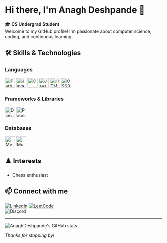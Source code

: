 # Hi there, I'm Anagh Deshpande 👋

🎓 **CS Undergrad Student**  
Welcome to my GitHub profile! I'm passionate about computer science, coding, and continuous learning.

## 🛠️ Skills & Technologies

### Languages
<p>
  <img src="https://cdn.jsdelivr.net/gh/devicons/devicon/icons/python/python-original.svg" alt="Python" width="32" height="32"/>
  <img src="https://cdn.jsdelivr.net/gh/devicons/devicon/icons/java/java-original.svg" alt="Java" width="32" height="32"/>
  <img src="https://cdn.jsdelivr.net/gh/devicons/devicon/icons/c/c-original.svg" alt="C" width="32" height="32"/>
  <img src="https://cdn.jsdelivr.net/gh/devicons/devicon/icons/javascript/javascript-original.svg" alt="JavaScript" width="32" height="32"/>
  <img src="https://cdn.jsdelivr.net/gh/devicons/devicon/icons/html5/html5-original.svg" alt="HTML5" width="32" height="32"/>
  <img src="https://cdn.jsdelivr.net/gh/devicons/devicon/icons/css3/css3-original.svg" alt="CSS3" width="32" height="32"/>
</p>

### Frameworks & Libraries
<p>
  <img src="https://cdn.jsdelivr.net/gh/devicons/devicon/icons/django/django-plain.svg" alt="Django" width="32" height="32"/>
  <img src="https://cdn.jsdelivr.net/gh/devicons/devicon/icons/pandas/pandas-original.svg" alt="Pandas" width="32" height="32"/>
</p>

### Databases
<p>
  <img src="https://cdn.jsdelivr.net/gh/devicons/devicon/icons/mysql/mysql-original.svg" alt="MySQL" width="32" height="32"/>
  <img src="https://cdn.jsdelivr.net/gh/devicons/devicon/icons/mongodb/mongodb-original.svg" alt="MongoDB" width="32" height="32"/>
</p>

## ♟️ Interests

- Chess enthusiast

## 📫 Connect with me

[![LinkedIn](https://img.shields.io/badge/-LinkedIn-blue?logo=linkedin&style=flat-square)](https://www.linkedin.com/in/anaghbdeshpande/)
[![LeetCode](https://img.shields.io/badge/-LeetCode-FFA116?logo=leetcode&logoColor=white&style=flat-square)](https://leetcode.com/u/Anagh_B/)
<br>
<img src="https://img.shields.io/badge/Discord-AnaghDeshpande%232848-5865F2?logo=discord&logoColor=white&style=flat-square" alt="Discord">

---
![AnaghDeshpande's GitHub stats](https://github-readme-stats.vercel.app/api?username=AnaghDeshpande&show_icons=true)

*Thanks for stopping by!*
